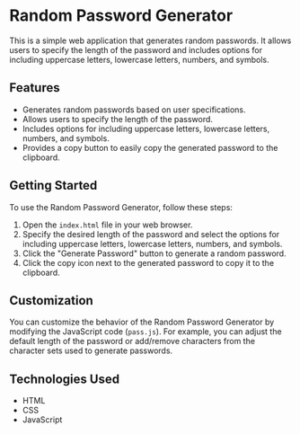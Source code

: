 # Random Password Generator

This is a simple web application that generates random passwords. It allows users to specify the length of the password and includes options for including uppercase letters, lowercase letters, numbers, and symbols.

## Features

- Generates random passwords based on user specifications.
- Allows users to specify the length of the password.
- Includes options for including uppercase letters, lowercase letters, numbers, and symbols.
- Provides a copy button to easily copy the generated password to the clipboard.

## Getting Started

To use the Random Password Generator, follow these steps:

1. Open the `index.html` file in your web browser.
2. Specify the desired length of the password and select the options for including uppercase letters, lowercase letters, numbers, and symbols.
3. Click the "Generate Password" button to generate a random password.
4. Click the copy icon next to the generated password to copy it to the clipboard.

## Customization

You can customize the behavior of the Random Password Generator by modifying the JavaScript code (`pass.js`). For example, you can adjust the default length of the password or add/remove characters from the character sets used to generate passwords.

## Technologies Used

- HTML
- CSS
- JavaScript
